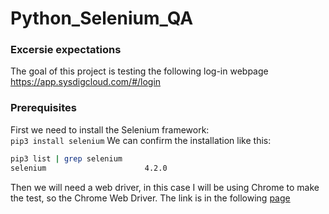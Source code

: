 # Python_Selenium_QA

### Excersie expectations

The goal of this project is testing the following log-in webpage https://app.sysdigcloud.com/#/login

### Prerequisites

First we need to install the Selenium framework: \
`pip3 install selenium`
We can confirm the installation like this:

```bash
pip3 list | grep selenium
selenium                      4.2.0
```

Then we will need a web driver, in this case I will be using Chrome to make the test, so the Chrome Web Driver. The link is in the following [page](https://sites.google.com/chromium.org/driver/)
